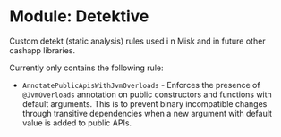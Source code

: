 # Module: Detektive

Custom detekt (static analysis) rules used i n Misk and in future other cashapp libraries.

Currently only contains the following rule:
- `AnnotatePublicApisWithJvmOverloads` - Enforces the presence of `@JvmOverloads` annotation on public constructors and functions with default arguments. This is to prevent binary incompatible changes through transitive dependencies when a new argument with default value is added to public APIs.